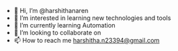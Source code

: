 - 👋 Hi, I’m @harshithanaren
- 👀 I’m interested in learning new technologies and tools
- 🌱 I’m currently learning Automation
- 💞️ I’m looking to collaborate on
- 📫 How to reach me harshitha.n23394@gmail.com

<!---
harshithanaren/harshithanaren is a ✨ special ✨ repository because its `README.md` (this file) appears on your GitHub profile.
You can click the Preview link to take a look at your changes.
--->
